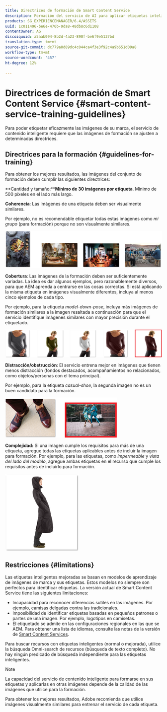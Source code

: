 ```yaml
---
title: Directrices de formación de Smart Content Service
description: Formación del servicio de AI para aplicar etiquetas inteligentes a los recursos
products: SG_EXPERIENCEMANAGER/6.4/ASSETS
uuid: 1c011496-be6e-470b-9da8-48db8c6d1108
contentOwner: AG
discoiquuid: a5aab094-8b2d-4a23-890f-be6f9e5137bd
translation-type: tm+mt
source-git-commit: dc779a0d89dc4c044ca4f3e3f92c4a9b651d09a8
workflow-type: tm+mt
source-wordcount: '457'
ht-degree: 12%

---
```



# Directrices de formación de Smart Content Service {#smart-content-service-training-guidelines}

Para poder etiquetar eficazmente las imágenes de su marca, el servicio de contenido inteligente requiere que las imágenes de formación se ajusten a determinadas directrices.

## Directrices para la formación {#guidelines-for-training}

Para obtener los mejores resultados, las imágenes del conjunto de formación deben cumplir las siguientes directrices:

**Cantidad y tamaño:****Mínimo de 30 imágenes por etiqueta**. Mínimo de 500 píxeles en el lado más largo.

**Coherencia**: Las imágenes de una etiqueta deben ser visualmente similares.

Por ejemplo, no es recomendable etiquetar todas estas imágenes como *mi grupo* (para formación) porque no son visualmente similares.

![Imágenes ilustrativas para ejemplificar las directrices de formación](assets/do-not-localize/coherence.png)

**Cobertura**: Las imágenes de la formación deben ser suficientemente variadas. La idea es dar algunos ejemplos, pero razonablemente diversos, para que AEM aprenda a centrarse en las cosas correctas. Si está aplicando la misma etiqueta en imágenes visualmente diferentes, incluya al menos cinco ejemplos de cada tipo.

Por ejemplo, para la etiqueta *model-down-pose*, incluya más imágenes de formación similares a la imagen resaltada a continuación para que el servicio identifique imágenes similares con mayor precisión durante el etiquetado.

![Imágenes ilustrativas para ejemplificar las directrices de formación](assets/do-not-localize/coverage_1.png)

**Distracción/obstrucción**: El servicio entrena mejor en imágenes que tienen menos distracción (fondos destacados, acompañamientos no relacionados, como objetos/personas con el tema principal).

Por ejemplo, para la etiqueta *casual-shoe*, la segunda imagen no es un buen candidato para la formación.

![Imágenes ilustrativas para ejemplificar las directrices de formación](assets/do-not-localize/distraction.png)

**Complejidad:** Si una imagen cumple los requisitos para más de una etiqueta, agregue todas las etiquetas aplicables antes de incluir la imagen para formación. Por ejemplo, para las etiquetas, como *impermeable* y *vista del lado del modelo*, agregue ambas etiquetas en el recurso que cumple los requisitos antes de incluirlo para formación.

![Imágenes ilustrativas para ejemplificar las directrices de formación](assets/do-not-localize/completeness.png)

## Restricciones     {#limitations}

Las etiquetas inteligentes mejoradas se basan en modelos de aprendizaje de imágenes de marca y sus etiquetas. Estos modelos no siempre son perfectos para identificar etiquetas. La versión actual de Smart Content Service tiene las siguientes limitaciones:

* Incapacidad para reconocer diferencias sutiles en las imágenes. Por ejemplo, camisas delgadas contra las tradicionales.
* Imposibilidad de identificar etiquetas basadas en pequeños patrones o partes de una imagen. Por ejemplo, logotipos en camisetas.
* El etiquetado se admite en las configuraciones regionales en las que se AEM. Para obtener una lista de idiomas, consulte las notas de la versión de [Smart Content Services](/help/release-notes/smart-content-service-release-notes.md).

Para buscar recursos con etiquetas inteligentes (normal o mejorada), utilice la búsqueda Omni-search de recursos (búsqueda de texto completo). No hay ningún predicado de búsqueda independiente para las etiquetas inteligentes.

>[!NOTE]
>
>La capacidad del servicio de contenido inteligente para formarse en sus etiquetas y aplicarlas en otras imágenes depende de la calidad de las imágenes que utilice para la formación.
>
>Para obtener los mejores resultados, Adobe recomienda que utilice imágenes visualmente similares para entrenar el servicio de cada etiqueta.

